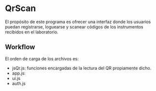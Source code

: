 # QrScan
El propósito de este programa es ofrecer una interfaz donde los usuarios puedan registrarse, loguearse y scanear códigos de los instrumentos recibidos en el laboratorio.

## Workflow
El orden de carga de los archivos es:
* jsQr.js: funciones encargadas de la lectura del QR propiamente dicho.
* app.js:
* ui.js
* auth.js

